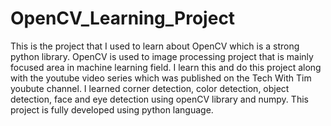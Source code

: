 # OpenCV_Learning_Project


This is the project that I used to learn about OpenCV which is a strong python library. OpenCV is used to image processing project that is mainly focused area in machine learning field. I learn this and do this project along with the youtube video series which was published on the Tech With Tim youbute channel. I learned corner detection, color detection, object detection, face and eye detection using openCV library and numpy. This project is fully developed using python language. 
